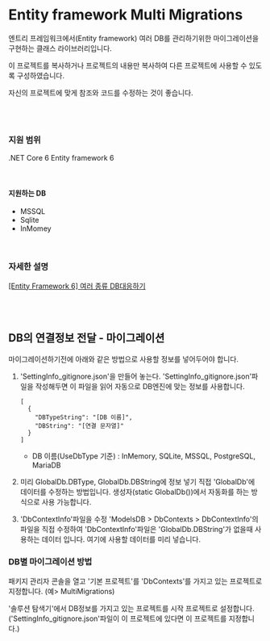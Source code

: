 # Entity framework Multi Migrations

엔트리 프레임워크에서(Entity framework) 여러 DB를 관리하기위한 마이그레이션을 구현하는 클래스 라이브러리입니다.

이 프로젝트를 복사하거나 프로젝트의 내용만 복사하여 다른 프로젝트에 사용할 수 있도록 구성하였습니다.

자신의 프로젝트에 맞게 참조와 코드를 수정하는 것이 좋습니다.

<br />
<br />

### 지원 범위

.NET Core 6
Entity framework 6

<br />

#### 지원하는 DB
- MSSQL
- Sqlite
- InMomey

<br />

### 자세한 설명
[[Entity Framework 6] 여러 종류 DB대응하기](https://blog.danggun.net/10495)

<br />
<br />

## DB의 연결정보 전달 - 마이그레이션

마이그레이션하기전에 아래와 같은 방법으로 사용할 정보를 넣어두어야 합니다.

1) 'SettingInfo_gitignore.json'을 만들어 놓는다.
	'SettingInfo_gitignore.json'파일을 작성해두면 이 파일을 읽어 자동으로 DB엔진에 맞는 정보를 사용합니다.
	```
	[
	  {
		"DBTypeString": "[DB 이름]",
		"DBString": "[연결 문자열]"
	  }
	]
	```
	
	- DB 이름(UseDbType 기준) : InMemory, SQLite, MSSQL, PostgreSQL, MariaDB
	
2) 미리 GlobalDb.DBType, GlobalDb.DBString에 정보 넣기
	직접 'GlobalDb'에 데이터를 수정하는 방법입니다.
	생성자(static GlobalDb())에서 자동화를 하는 방식으로 사용 가능합니다.


3) 'DbContextInfo'파일을 수정
	'ModelsDB > DbContexts > DbContextInfo'의 파일을 직접 수정하여 
    'DbContextInfo'파일은 'GlobalDb.DBString'가 없을때 사용하는 데이터 입니다.
	여기에 사용할 데이터를 미리 넣습니다.
	

### DB별 마이그레이션 방법
패키지 관리자 콘솔을 열고 '기본 프로젝트'를 'DbContexts'를 가지고 있는 프로젝트로 지정합니다.
(예> MultiMigrations)

'솔루션 탐색기'에서 DB정보를 가지고 있는 프로젝트를 시작 프로젝트로 설정합니다.
('SettingInfo_gitignore.json'파일이 이 프로젝트에 있다면 이 프로젝트를 지정합니다.)
